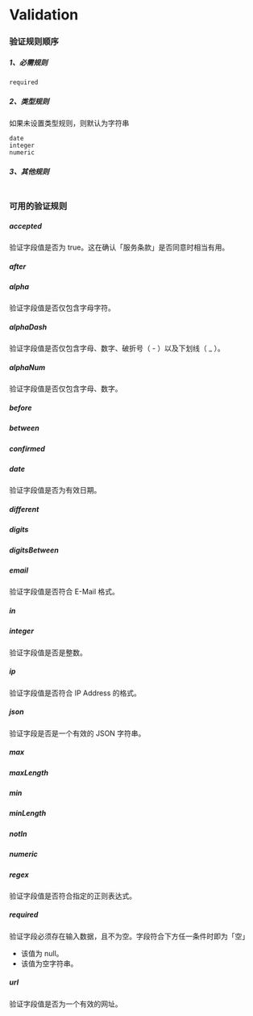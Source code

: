 # Validation

### 验证规则顺序

##### 1、必需规则
```
required
```
##### 2、类型规则
如果未设置类型规则，则默认为字符串
```
date
integer
numeric
```
##### 3、其他规则
```

```

### 可用的验证规则

##### accepted
验证字段值是否为 true。这在确认「服务条款」是否同意时相当有用。

##### after

##### alpha
验证字段值是否仅包含字母字符。

##### alphaDash
验证字段值是否仅包含字母、数字、破折号（ - ）以及下划线（ _ ）。

##### alphaNum
验证字段值是否仅包含字母、数字。

##### before

##### between

##### confirmed

##### date
验证字段值是否为有效日期。

##### different

##### digits

##### digitsBetween

##### email
验证字段值是否符合 E-Mail 格式。

##### in

##### integer
验证字段值是否是整数。

##### ip
验证字段值是否符合 IP Address 的格式。

##### json
验证字段是否是一个有效的 JSON 字符串。

##### max

##### maxLength

##### min

##### minLength

##### notIn

##### numeric

##### regex
验证字段值是否符合指定的正则表达式。

##### required
验证字段必须存在输入数据，且不为空。字段符合下方任一条件时即为「空」

- 该值为 null。
- 该值为空字符串。

##### url
验证字段值是否为一个有效的网址。

